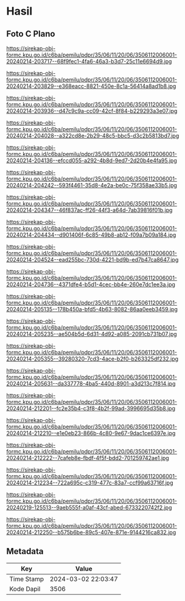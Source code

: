 # Hasil

## Foto C Plano

https://sirekap-obj-formc.kpu.go.id/c6ba/pemilu/pdpr/35/06/11/20/06/3506112006001-20240214-203717--68f9fec1-4fa6-46a3-b3d7-25c11e6694d9.jpg

https://sirekap-obj-formc.kpu.go.id/c6ba/pemilu/pdpr/35/06/11/20/06/3506112006001-20240214-203829--e368eacc-8821-450e-8c1a-56414a8ad1b8.jpg

https://sirekap-obj-formc.kpu.go.id/c6ba/pemilu/pdpr/35/06/11/20/06/3506112006001-20240214-203936--d47c9c9a-cc09-42cf-8f84-b229293a3e07.jpg

https://sirekap-obj-formc.kpu.go.id/c6ba/pemilu/pdpr/35/06/11/20/06/3506112006001-20240214-204028--a322cd8e-2b29-48c5-bbc5-d3c2b5813bd7.jpg

https://sirekap-obj-formc.kpu.go.id/c6ba/pemilu/pdpr/35/06/11/20/06/3506112006001-20240214-204136--efccd055-a292-4b8d-9ed7-2d20b4e4fa95.jpg

https://sirekap-obj-formc.kpu.go.id/c6ba/pemilu/pdpr/35/06/11/20/06/3506112006001-20240214-204242--593f4461-35d8-4e2a-be0c-75f358ae33b5.jpg

https://sirekap-obj-formc.kpu.go.id/c6ba/pemilu/pdpr/35/06/11/20/06/3506112006001-20240214-204347--46f837ac-ff26-44f3-a64d-7ab39816f01b.jpg

https://sirekap-obj-formc.kpu.go.id/c6ba/pemilu/pdpr/35/06/11/20/06/3506112006001-20240214-204434--d901406f-6c85-49b8-ab12-f09a7b09a184.jpg

https://sirekap-obj-formc.kpu.go.id/c6ba/pemilu/pdpr/35/06/11/20/06/3506112006001-20240214-204524--ead255bc-730d-4221-bd9b-ed7b47ca8647.jpg

https://sirekap-obj-formc.kpu.go.id/c6ba/pemilu/pdpr/35/06/11/20/06/3506112006001-20240214-204736--4371dfe4-b5d1-4cec-bb4e-260e7dc1ee3a.jpg

https://sirekap-obj-formc.kpu.go.id/c6ba/pemilu/pdpr/35/06/11/20/06/3506112006001-20240214-205135--178b450a-bfd5-4b63-8082-86aa0eeb3459.jpg

https://sirekap-obj-formc.kpu.go.id/c6ba/pemilu/pdpr/35/06/11/20/06/3506112006001-20240214-205235--ae504b5d-6d31-4d92-a085-2091cb731b07.jpg

https://sirekap-obj-formc.kpu.go.id/c6ba/pemilu/pdpr/35/06/11/20/06/3506112006001-20240214-205355--39280320-7cd3-4ace-b2f0-b263325df232.jpg

https://sirekap-obj-formc.kpu.go.id/c6ba/pemilu/pdpr/35/06/11/20/06/3506112006001-20240214-205631--da337778-4ba5-440d-8901-a3d213c7f814.jpg

https://sirekap-obj-formc.kpu.go.id/c6ba/pemilu/pdpr/35/06/11/20/06/3506112006001-20240214-212201--fc2e35b4-c3f8-4b2f-99ad-3996695d35b8.jpg

https://sirekap-obj-formc.kpu.go.id/c6ba/pemilu/pdpr/35/06/11/20/06/3506112006001-20240214-212210--e1e0eb23-866b-4c80-9e67-9dac1ce6397e.jpg

https://sirekap-obj-formc.kpu.go.id/c6ba/pemilu/pdpr/35/06/11/20/06/3506112006001-20240214-212222--7cafeb8e-fbdf-4f5f-bdd2-701259742ae1.jpg

https://sirekap-obj-formc.kpu.go.id/c6ba/pemilu/pdpr/35/06/11/20/06/3506112006001-20240214-212234--722a695c-c319-477c-83a7-ccf99a63716f.jpg

https://sirekap-obj-formc.kpu.go.id/c6ba/pemilu/pdpr/35/06/11/20/06/3506112006001-20240219-125513--9aeb555f-a0af-43cf-abed-6733220742f2.jpg

https://sirekap-obj-formc.kpu.go.id/c6ba/pemilu/pdpr/35/06/11/20/06/3506112006001-20240214-212250--b575b6be-89c5-407e-871e-9144216ca832.jpg


## Metadata

| Key        | Value               |
| ---------- | ------------------- |
| Time Stamp | 2024-03-02 22:03:47 |
| Kode Dapil | 3506                |



